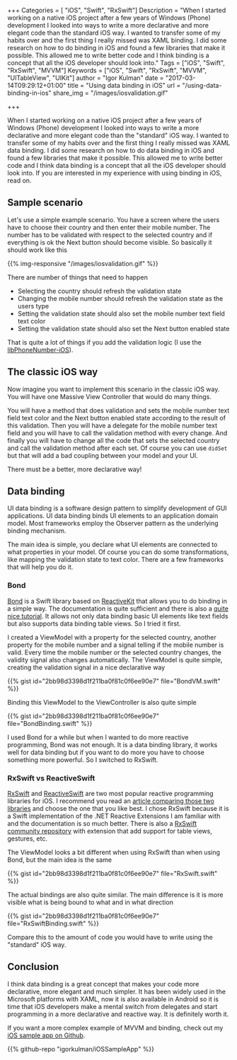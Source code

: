 +++
Categories = [ "iOS", "Swift", "RxSwift"]
Description = "When I started working on a native iOS project after a few years of Windows (Phone) development I looked into ways to write a more declarative and more elegant code than the standard iOS way. I wanted to transfer some of my habits over and the first thing I really missed was XAML binding. I did some research on how to do binding in iOS and found a few libraries that make it possible. This allowed me to write better code and I think binding is a concept that all the iOS developer should look into."
Tags = ["iOS", "Swift", "RxSwift", "MVVM"]
Keywords = ["iOS", "Swift", "RxSwift", "MVVM", "UITableView", "UIKit"]
author = "Igor Kulman"
date = "2017-03-14T09:29:12+01:00"
title = "Using data binding in iOS"
url = "/using-data-binding-in-ios"
share_img = "/images/iosvalidation.gif"

+++

When I started working on a native iOS project after a few years of Windows (Phone) development I looked into ways to write a more declarative and more elegant code than the "standard" iOS way. I wanted to transfer some of my habits over and the first thing I really missed was XAML data binding. I did some research on how to do data binding in iOS and found a few libraries that make it possible. This allowed me to write better code and I think data binding is a concept that all the iOS developer should look into. If you are interested in my experience with using binding in iOS, read on.

## Sample scenario

Let's use a simple example scenario. You have a screen where the users have to choose their country and then enter their mobile number. The number has to be validated with respect to the selected country and if everything is ok the Next button should become visible. So basically it should work like this

{{% img-responsive "/images/iosvalidation.gif" %}}

<!--more-->

There are number of things that need to happen

- Selecting the country should refresh the validation state
- Changing the mobile number should refresh the validation state as the users type
- Setting the validation state should also set the mobile number text field text color
- Setting the validation state should also set the Next button enabled state

That is quite a lot of things if you add the validation logic (I use the [libPhoneNumber-iOS](https://github.com/iziz/libPhoneNumber-iOS)). 

## The classic iOS way

Now imagine you want to implement this scenario in the classic iOS way. You will have one Massive View Controller that would do many things.  

You will have a method that does validation and sets the mobile number text field text color and the Next button enabled state according to the result of this validation. Then you will have a delegate for the mobile number text field and you will have to call the validation method with every change. And finally you will have to change all the code that sets the selected country and call the validation method after each set. Of course you can use `didSet` but that will add a bad coupling between your model and your UI. 

There must be a better, more declarative way!

## Data binding

UI data binding is a software design pattern to simplify development of GUI applications. UI data binding binds UI elements to an application domain model. Most frameworks employ the Observer pattern as the underlying binding mechanism.

The main idea is simple, you declare what UI elements are connected to what properties in your model. Of course you can do some transformations, like mapping the validation state to text color. There are a few frameworks that will help you do it.

### Bond

[Bond](https://github.com/ReactiveKit/Bond) is a Swift library based on [ReactiveKit](https://github.com/ReactiveKit/ReactiveKit) that allows you to do binding in a simple way. The documentation is quite sufficient and there is also a [quite nice tutorial](https://www.raywenderlich.com/123108/bond-tutorial). It allows not only data binding basic UI elements like text fields but also supports data binding table views. So I tried it first.

I created a ViewModel with a property for the selected country, another property for the mobile number and a signal telling if the mobile number is valid. Every time the mobile number or the selected country changes, the validity signal also changes automatically. The ViewModel is quite simple, creating the validation signal in a nice declarative way

{{% gist id="2bb98d3398d1f211ba0f81c0f6ee90e7" file="BondVM.swift" %}}

Binding this ViewModel to the ViewController is also quite simple

{{% gist id="2bb98d3398d1f211ba0f81c0f6ee90e7" file="BondBinding.swift" %}}

I used Bond for a while but when I wanted to do more reactive programming, Bond was not enough. It is a data binding library, it works well for data binding but if you want to do more you have to choose something more powerful. So I switched to RxSwift.

### RxSwift vs ReactiveSwift

[RxSwift](https://github.com/ReactiveX/RxSwift) and [ReactiveSwift](https://github.com/ReactiveCocoa/ReactiveSwift) are two most popular reactive programming libraries for iOS. I recommend you read an [article comparing those two libraries](https://www.raywenderlich.com/126522/reactivecocoa-vs-rxswift) and choose the one that you like best. I chose RxSwift because it is a Swift implementation of the .NET Reactive Extensions I am familiar with and the documentation is so much better. There is also a [RxSwift community repository](https://github.com/RxSwiftCommunity/) with extension that add support for table views, gestures, etc. 

The ViewModel looks a bit different when using RxSwift than when using Bond, but the main idea is the same

{{% gist id="2bb98d3398d1f211ba0f81c0f6ee90e7" file="RxSwift.swift" %}}

The actual bindings are also quite similar. The main difference is it is more visible what is being bound to what and in what direction

{{% gist id="2bb98d3398d1f211ba0f81c0f6ee90e7" file="RxSwiftBinding.swift" %}}

Compare this to the amount of code you would have to write using the "standard" iOS way.

## Conclusion

I think data binding is a great concept that makes your code more declarative, more elegant and much simpler. It has been widely used in the Microsoft platforms with XAML, now it is also available in Android so it is time that iOS developers make a mental switch from delegates and start programming in a more declarative and reactive way. It is definitely worth it.

If you want a more complex example of MVVM and binding, check out my [iOS sample app on Github](https://github.com/igorkulman/iOSSampleApp).

{{% github-repo "igorkulman/iOSSampleApp" %}}